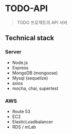 # TODO-API
> TODO 프로젝트의 API 서버

## Technical stack

### Server
- Node.js
- Express
- MongoDB (mongoose)
- Mysql (sequelize)
- axios
- mocha, chai, supertest

### AWS
- Route 53
- EC2
- ElasticLoadbalancer
- RDS / mLab
